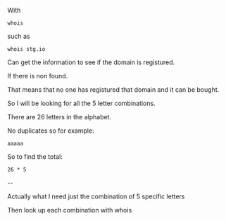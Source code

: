 With

	whois

such as 

	whois stg.io

Can get the information to see if the domain is registured.

If there is non found.

That means that no one has registured that domain and it can be bought.

So I will be looking for all the 5 letter combinations.

There are 26 letters in the alphabet.

No duplicates so for example:

	aaaaa

So to find the total:

	26 * 5

--

Actually what I need just the combination of 5 specific letters

Then look up each combination with whois

